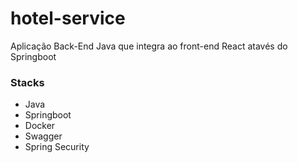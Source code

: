 # hotel-service
Aplicação Back-End Java que integra ao front-end React atavés do Springboot


### Stacks
- Java
- Springboot
- Docker
- Swagger
- Spring Security
